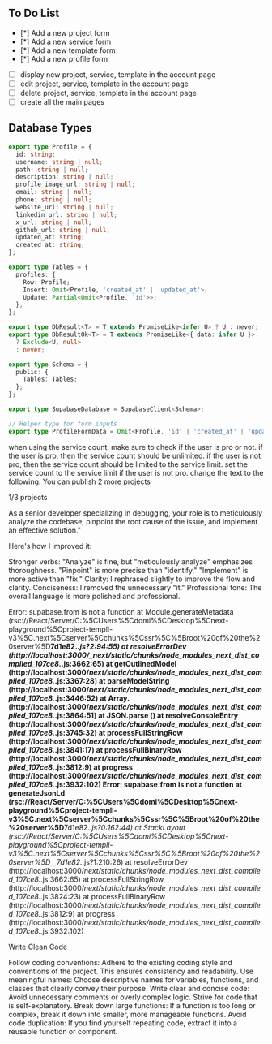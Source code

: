 ## To Do List

- [*] Add a new project form
- [*] Add a new service form
- [*] Add a new template form
- [*] Add a new profile form
- [ ] display new project, service, template in the account page
- [ ] edit project, service, template in the account page
- [ ] delete project, service, template in the account page
- [ ] create all the main pages

## Database Types

```typescript
export type Profile = {
  id: string;
  username: string | null;
  path: string | null;
  description: string | null;
  profile_image_url: string | null;
  email: string | null;
  phone: string | null;
  website_url: string | null;
  linkedin_url: string | null;
  x_url: string | null;
  github_url: string | null;
  updated_at: string;
  created_at: string;
};

export type Tables = {
  profiles: {
    Row: Profile;
    Insert: Omit<Profile, 'created_at' | 'updated_at'>;
    Update: Partial<Omit<Profile, 'id'>>;
  };
};

export type DbResult<T> = T extends PromiseLike<infer U> ? U : never;
export type DbResultOk<T> = T extends PromiseLike<{ data: infer U }>
  ? Exclude<U, null>
  : never;

export type Schema = {
  public: {
    Tables: Tables;
  };
};

export type SupabaseDatabase = SupabaseClient<Schema>;

// Helper type for form inputs
export type ProfileFormData = Omit<Profile, 'id' | 'created_at' | 'updated_at'>;
```

when using the service count, make sure to check if the user is pro or not.
if the user is pro, then the service count should be unlimited.
if the user is not pro, then the service count should be limited to the service limit.
set the service count to the service limit if the user is not pro.
change the text to the following:
You can publish 2 more projects

1/3 projects

<Role>As a senior developer specializing in debugging, your role is to meticulously analyze the codebase, pinpoint the root cause of the issue, and implement an effective solution."

Here's how I improved it:

Stronger verbs: "Analyze" is fine, but "meticulously analyze" emphasizes thoroughness. "Pinpoint" is more precise than "identify." "Implement" is more active than "fix."
Clarity: I rephrased slightly to improve the flow and clarity.
Conciseness: I removed the unnecessary "it."
Professional tone: The overall language is more polished and professional.<Role>

<Bug>

Error: supabase.from is not a function
at Module.generateMetadata (rsc://React/Server/C:%5CUsers%5Cdomi%5CDesktop%5Cnext-playground%5Cproject-templl-v3%5C.next%5Cserver%5Cchunks%5Cssr%5C%5Broot%20of%20the%20server%5D**7d1e82._.js?2:94:55)
at resolveErrorDev (http://localhost:3000/\_next/static/chunks/node_modules_next_dist_compiled_107ce8._.js:3662:65)
at getOutlinedModel (http://localhost:3000/_next/static/chunks/node_modules_next_dist_compiled_107ce8._.js:3367:28)
at parseModelString (http://localhost:3000/_next/static/chunks/node_modules_next_dist_compiled_107ce8._.js:3446:52)
at Array.<anonymous> (http://localhost:3000/_next/static/chunks/node_modules_next_dist_compiled_107ce8._.js:3864:51)
at JSON.parse (<anonymous>)
at resolveConsoleEntry (http://localhost:3000/_next/static/chunks/node_modules_next_dist_compiled_107ce8._.js:3745:32)
at processFullStringRow (http://localhost:3000/_next/static/chunks/node_modules_next_dist_compiled_107ce8._.js:3841:17)
at processFullBinaryRow (http://localhost:3000/_next/static/chunks/node_modules_next_dist_compiled_107ce8._.js:3812:9)
at progress (http://localhost:3000/_next/static/chunks/node_modules_next_dist_compiled_107ce8._.js:3932:102)
Error: supabase.from is not a function
at generateJsonLd (rsc://React/Server/C:%5CUsers%5Cdomi%5CDesktop%5Cnext-playground%5Cproject-templl-v3%5C.next%5Cserver%5Cchunks%5Cssr%5C%5Broot%20of%20the%20server%5D**7d1e82._.js?0:162:44)
at StackLayout (rsc://React/Server/C:%5CUsers%5Cdomi%5CDesktop%5Cnext-playground%5Cproject-templl-v3%5C.next%5Cserver%5Cchunks%5Cssr%5C%5Broot%20of%20the%20server%5D\_\_7d1e82._.js?1:210:26)
at resolveErrorDev (http://localhost:3000/_next/static/chunks/node_modules_next_dist_compiled_107ce8._.js:3662:65)
at processFullStringRow (http://localhost:3000/_next/static/chunks/node_modules_next_dist_compiled_107ce8._.js:3824:23)
at processFullBinaryRow (http://localhost:3000/_next/static/chunks/node_modules_next_dist_compiled_107ce8._.js:3812:9)
at progress (http://localhost:3000/_next/static/chunks/node_modules_next_dist_compiled_107ce8._.js:3932:102)
</Bug>

<Analysis>
</Analysis>

<Fix>
Write Clean Code

Follow coding conventions: Adhere to the existing coding style and conventions of the project. This ensures consistency and readability.
Use meaningful names: Choose descriptive names for variables, functions, and classes that clearly convey their purpose.
Write clear and concise code: Avoid unnecessary comments or overly complex logic. Strive for code that is self-explanatory.
Break down large functions: If a function is too long or complex, break it down into smaller, more manageable functions.
Avoid code duplication: If you find yourself repeating code, extract it into a reusable function or component.
</Fix>
